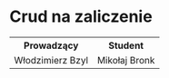 # Crud na zaliczenie


<table>
  <tr>
    <th>Prowadzący</th> 
    <th>Student</th>
    <tr>
    <td>Włodzimierz Bzyl</td> 
    <td>Mikołaj Bronk</td>
  </tr>
  </tr>
</table>
